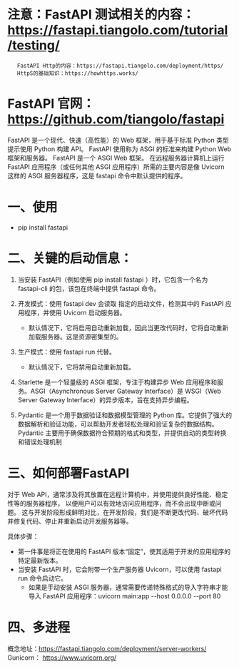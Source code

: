 # 注意：FastAPI 测试相关的内容：https://fastapi.tiangolo.com/tutorial/testing/
       FastAPI Http的内容：https://fastapi.tiangolo.com/deployment/https/
       HttpS的基础知识：https://howhttps.works/

# FastAPI 官网：https://github.com/tiangolo/fastapi

FastAPI 是一个现代、快速（高性能）的 Web 框架，用于基于标准 Python 类型提示使用 Python 构建 API。
FastAPI 使用称为 ASGI 的标准来构建 Python Web 框架和服务器。 FastAPI 是一个 ASGI Web 框架。
在远程服务器计算机上运行 FastAPI 应用程序（或任何其他 ASGI 应用程序）所需的主要内容是像 Uvicorn 这样的 ASGI 服务器程序，这是 fastapi 命令中默认提供的程序。

# 一、使用

- pip install fastapi


# 二、关键的启动信息：
1. 当安装 FastAPI（例如使用 pip install fastapi ）时，它包含一个名为 fastapi-cli 的包，该包在终端中提供 fastapi 命令。
2. 开发模式：使用 fastapi dev 会读取 指定的启动文件，检测其中的 FastAPI 应用程序，并使用 Uvicorn 启动服务器。
   - 默认情况下，它将启用自动重新加载，因此当更改代码时，它将自动重新加载服务器。这是资源密集型的。 
3. 生产模式：使用 fastapi run 代替。
   - 默认情况下，它将禁用自动重新加载。

4. Starlette 是一个轻量级的 ASGI 框架，专注于构建异步 Web 应用程序和服务。ASGI（Asynchronous Server Gateway Interface）是 WSGI（Web Server Gateway Interface）的异步版本，旨在支持异步编程。
5. Pydantic 是一个用于数据验证和数据模型管理的 Python 库。它提供了强大的数据解析和验证功能，可以帮助开发者轻松处理和验证复杂的数据结构。Pydantic 主要用于确保数据符合预期的格式和类型，并提供自动的类型转换和错误处理机制


# 三、如何部署FastAPI

对于 Web API，通常涉及将其放置在远程计算机中，并使用提供良好性能、稳定性等的服务器程序， 以便用户可以有效地访问应用程序，而不会出现中断或问题。
这与开发阶段形成鲜明对比，在开发阶段，我们是不断更改代码、破坏代码并修复代码、停止并重新启动开发服务器等。

具体步骤：
- 第一件事是将正在使用的 FastAPI 版本“固定”，使其适用于开发的应用程序的特定最新版本。
- 当安装 FastAPI 时，它会附带一个生产服务器 Uvicorn，可以使用 fastapi run 命令启动它。
  - 如果是手动安装 ASGI 服务器，通常需要传递特殊格式的导入字符串才能导入 FastAPI 应用程序：uvicorn main:app --host 0.0.0.0 --port 80


# 四、多进程

概念地址：https://fastapi.tiangolo.com/deployment/server-workers/
Gunicorn： https://www.uvicorn.org/